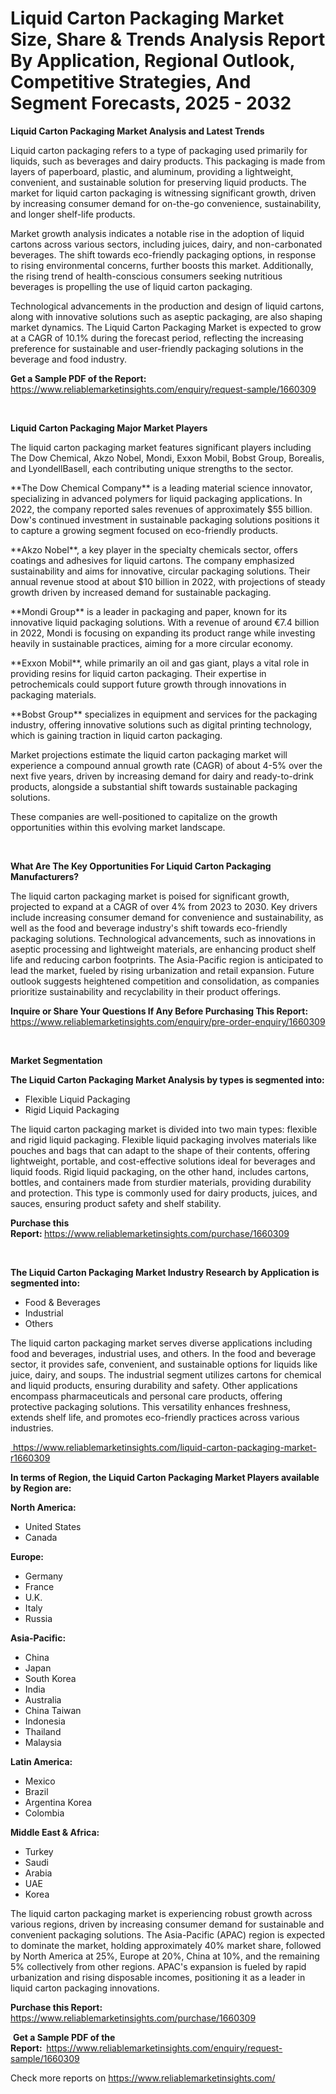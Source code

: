 <p><h1>Liquid Carton Packaging Market Size, Share & Trends Analysis Report By Application, Regional Outlook, Competitive Strategies, And Segment Forecasts, 2025 - 2032</h1></p><p><strong>Liquid Carton Packaging Market Analysis and Latest Trends</strong></p>
<p><p>Liquid carton packaging refers to a type of packaging used primarily for liquids, such as beverages and dairy products. This packaging is made from layers of paperboard, plastic, and aluminum, providing a lightweight, convenient, and sustainable solution for preserving liquid products. The market for liquid carton packaging is witnessing significant growth, driven by increasing consumer demand for on-the-go convenience, sustainability, and longer shelf-life products.</p><p>Market growth analysis indicates a notable rise in the adoption of liquid cartons across various sectors, including juices, dairy, and non-carbonated beverages. The shift towards eco-friendly packaging options, in response to rising environmental concerns, further boosts this market. Additionally, the rising trend of health-conscious consumers seeking nutritious beverages is propelling the use of liquid carton packaging.</p><p>Technological advancements in the production and design of liquid cartons, along with innovative solutions such as aseptic packaging, are also shaping market dynamics. The Liquid Carton Packaging Market is expected to grow at a CAGR of 10.1% during the forecast period, reflecting the increasing preference for sustainable and user-friendly packaging solutions in the beverage and food industry.</p></p>
<p><strong>Get a Sample PDF of the Report:&nbsp;</strong> <a href="https://www.reliablemarketinsights.com/enquiry/request-sample/1660309?utm_campaign=1937&utm_medium=2&utm_source=Github&utm_content=ia&utm_term=05042025&utm_id=liquid-carton-packaging">https://www.reliablemarketinsights.com/enquiry/request-sample/1660309</a></p>
<p>&nbsp;</p>
<p><strong>Liquid Carton Packaging Major Market Players</strong></p>
<p><p>The liquid carton packaging market features significant players including The Dow Chemical, Akzo Nobel, Mondi, Exxon Mobil, Bobst Group, Borealis, and LyondellBasell, each contributing unique strengths to the sector. </p><p>**The Dow Chemical Company** is a leading material science innovator, specializing in advanced polymers for liquid packaging applications. In 2022, the company reported sales revenues of approximately $55 billion. Dow's continued investment in sustainable packaging solutions positions it to capture a growing segment focused on eco-friendly products.</p><p>**Akzo Nobel**, a key player in the specialty chemicals sector, offers coatings and adhesives for liquid cartons. The company emphasized sustainability and aims for innovative, circular packaging solutions. Their annual revenue stood at about $10 billion in 2022, with projections of steady growth driven by increased demand for sustainable packaging.</p><p>**Mondi Group** is a leader in packaging and paper, known for its innovative liquid packaging solutions. With a revenue of around €7.4 billion in 2022, Mondi is focusing on expanding its product range while investing heavily in sustainable practices, aiming for a more circular economy.</p><p>**Exxon Mobil**, while primarily an oil and gas giant, plays a vital role in providing resins for liquid carton packaging. Their expertise in petrochemicals could support future growth through innovations in packaging materials.</p><p>**Bobst Group** specializes in equipment and services for the packaging industry, offering innovative solutions such as digital printing technology, which is gaining traction in liquid carton packaging. </p><p>Market projections estimate the liquid carton packaging market will experience a compound annual growth rate (CAGR) of about 4-5% over the next five years, driven by increasing demand for dairy and ready-to-drink products, alongside a substantial shift towards sustainable packaging solutions.</p><p>These companies are well-positioned to capitalize on the growth opportunities within this evolving market landscape.</p></p>
<p>&nbsp;</p>
<p><strong>What Are The Key Opportunities For Liquid Carton Packaging Manufacturers?</strong></p>
<p><p>The liquid carton packaging market is poised for significant growth, projected to expand at a CAGR of over 4% from 2023 to 2030. Key drivers include increasing consumer demand for convenience and sustainability, as well as the food and beverage industry's shift towards eco-friendly packaging solutions. Technological advancements, such as innovations in aseptic processing and lightweight materials, are enhancing product shelf life and reducing carbon footprints. The Asia-Pacific region is anticipated to lead the market, fueled by rising urbanization and retail expansion. Future outlook suggests heightened competition and consolidation, as companies prioritize sustainability and recyclability in their product offerings.</p></p>
<p><strong>Inquire or Share Your Questions If Any Before Purchasing This Report:</strong> <a href="https://www.reliablemarketinsights.com/enquiry/pre-order-enquiry/1660309?utm_campaign=1937&utm_medium=2&utm_source=Github&utm_content=ia&utm_term=05042025&utm_id=liquid-carton-packaging">https://www.reliablemarketinsights.com/enquiry/pre-order-enquiry/1660309</a></p>
<p>&nbsp;</p>
<p><strong>Market Segmentation</strong></p>
<p><strong>The Liquid Carton Packaging Market Analysis by types is segmented into:</strong></p>
<p><ul><li>Flexible Liquid Packaging</li><li>Rigid Liquid Packaging</li></ul></p>
<p><p>The liquid carton packaging market is divided into two main types: flexible and rigid liquid packaging. Flexible liquid packaging involves materials like pouches and bags that can adapt to the shape of their contents, offering lightweight, portable, and cost-effective solutions ideal for beverages and liquid foods. Rigid liquid packaging, on the other hand, includes cartons, bottles, and containers made from sturdier materials, providing durability and protection. This type is commonly used for dairy products, juices, and sauces, ensuring product safety and shelf stability.</p></p>
<p><strong>Purchase this Report:&nbsp;</strong><a href="https://www.reliablemarketinsights.com/purchase/1660309?utm_campaign=1937&utm_medium=2&utm_source=Github&utm_content=ia&utm_term=05042025&utm_id=liquid-carton-packaging">https://www.reliablemarketinsights.com/purchase/1660309</a></p>
<p>&nbsp;</p>
<p><strong>The Liquid Carton Packaging Market Industry Research by Application is segmented into:</strong></p>
<p><ul><li>Food & Beverages</li><li>Industrial</li><li>Others</li></ul></p>
<p><p>The liquid carton packaging market serves diverse applications including food and beverages, industrial uses, and others. In the food and beverage sector, it provides safe, convenient, and sustainable options for liquids like juice, dairy, and soups. The industrial segment utilizes cartons for chemical and liquid products, ensuring durability and safety. Other applications encompass pharmaceuticals and personal care products, offering protective packaging solutions. This versatility enhances freshness, extends shelf life, and promotes eco-friendly practices across various industries.</p></p>
<p><a href="https://www.reliablemarketinsights.com/liquid-carton-packaging-market-r1660309?utm_campaign=1937&utm_medium=2&utm_source=Github&utm_content=ia&utm_term=05042025&utm_id=liquid-carton-packaging">&nbsp;https://www.reliablemarketinsights.com/liquid-carton-packaging-market-r1660309</a></p>
<p><strong>In terms of Region, the Liquid Carton Packaging Market Players available by Region are:</strong></p>
<p>
    <p> <strong> North America: </strong>
        <ul>
            <li>United States</li>
            <li>Canada</li>
        </ul>
        </p> 
    <p> <strong> Europe: </strong>
        <ul>
            <li>Germany</li>
            <li>France</li>
            <li>U.K.</li>
            <li>Italy</li>
            <li>Russia</li>
        </ul>
        </p> 
    <p> <strong> Asia-Pacific: </strong>
        <ul>
            <li>China</li>
            <li>Japan</li>
            <li>South Korea</li>
            <li>India</li>
            <li>Australia</li>
            <li>China Taiwan</li>
            <li>Indonesia</li>
            <li>Thailand</li>
            <li>Malaysia</li>
        </ul>
        </p> 
    <p> <strong> Latin America: </strong>
        <ul>
            <li>Mexico</li>
            <li>Brazil</li>
            <li>Argentina Korea</li>
            <li>Colombia</li>
        </ul>
        </p> 
    <p> <strong> Middle East & Africa: </strong>
        <ul>
            <li>Turkey</li>
            <li>Saudi</li>
            <li>Arabia</li>
            <li>UAE</li>
            <li>Korea</li>
        </ul>
    </p>
    </p>
<p><p>The liquid carton packaging market is experiencing robust growth across various regions, driven by increasing consumer demand for sustainable and convenient packaging solutions. The Asia-Pacific (APAC) region is expected to dominate the market, holding approximately 40% market share, followed by North America at 25%, Europe at 20%, China at 10%, and the remaining 5% collectively from other regions. APAC's expansion is fueled by rapid urbanization and rising disposable incomes, positioning it as a leader in liquid carton packaging innovations.</p></p>
<p><strong>Purchase this Report: </strong><a href="https://www.reliablemarketinsights.com/purchase/1660309?utm_campaign=1937&utm_medium=2&utm_source=Github&utm_content=ia&utm_term=05042025&utm_id=liquid-carton-packaging">https://www.reliablemarketinsights.com/purchase/1660309</a></p>
<p>&nbsp;<strong>Get a Sample PDF of the Report:&nbsp;&nbsp;</strong><a href="https://www.reliablemarketinsights.com/enquiry/request-sample/1660309?utm_campaign=1937&utm_medium=2&utm_source=Github&utm_content=ia&utm_term=05042025&utm_id=liquid-carton-packaging">https://www.reliablemarketinsights.com/enquiry/request-sample/1660309</a></p>
<p><strong></strong></p>
<p>Check more reports on <a href="https://www.reliablemarketinsights.com/?utm_campaign=1937&utm_medium=2&utm_source=Github&utm_content=ia&utm_term=05042025&utm_id=liquid-carton-packaging">https://www.reliablemarketinsights.com/</a></p>